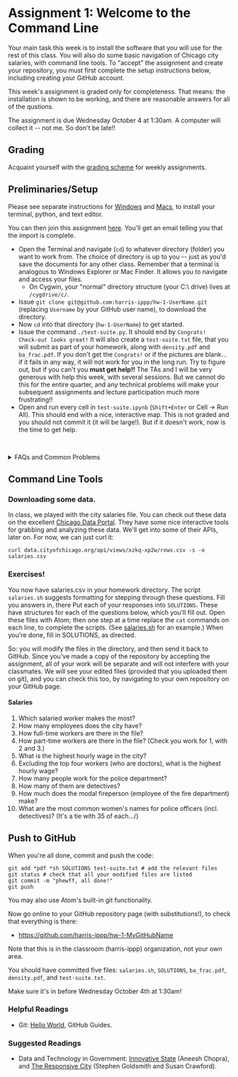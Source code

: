 # Assignment 1: Welcome to the Command Line   

Your main task this week is to install the software that you will use for the rest of this class.
You will also do some basic navigation of Chicago city salaries, with command line tools.
To "accept" the assignment and create your repository,
  you must first complete the setup instructions below,
  including creating your GitHub account.

This week's assignment is graded only for completeness.
That means: the installation is shown to be working,
  and there are reasonable answers for all of the qustions.

The assignment is due Wednesday October 4 at 1:30am.
A computer will collect it -- not me.  So don't be late!!

## Grading

Acquaint yourself with the [grading scheme](https://harris-ippp.github.io/#weekly-assignments-70) for weekly assignments.

## Preliminaries/Setup

Please see separate instructions for [Windows](windows_install_instructions.md) and [Macs](mac_install_instructions.md),
  to install your terminal, python, and text editor.

You can then join this assignment [here](https://classroom.github.com/assignment-invitations/8cfa1521ab98e0dfb7341771721f793b).  You'll get an email telling you that the import is complete.
* Open the Terminal and navigate (`cd`) to whatever directory (folder) you want to work from.
  The choice of directory is up to you -- just as you'd save the documents for any other class.
  Remember that a terminal is analogous to Windows Explorer or Mac Finder.  It allows you to navigate and access your files.
  * On Cygwin, your "normal" directory structure (your C:\ drive) lives at `/cygdrive/c/`.
* Issue ```git clone git@github.com:harris-ippp/hw-1-UserName.git``` (replacing `Username` by your GitHub user name), to download the directory.
* Now `cd` into that directory (`hw-1-UserName`) to get started.
* Issue the command `./test-suite.py`.  It should end by `Congrats!  Check-out looks great!` 
  It will also create a `test-suite.txt` file, that you will submit as part of your homework, 
    along with `density.pdf` and `ba_frac.pdf`.
  If you don't get the `Congrats!` or if the pictures are blank...
    if it fails in any way, it will not work for you in the long run.
  Try to figure out, but if you can't you **must get help!!** 
  The TAs and I will be very generous with help this week, with several sessions.
  But we cannot do this for the entire quarter,
    and any technical problems will make your subsequent assignments and lecture participation much more frustrating!!
* Open and run every cell in `test-suite.ipynb` (`Shift+Enter` or Cell → Run All).  This should end with a nice, interactive map.  This is not graded and you should not commit it (it will be large!).  But if it doesn't work, now is the time to get help.

&nbsp;<details><summary>FAQs and Common Problems</summary>
* We'll see what questions we get...
</details>


## Command Line Tools

### Downloading some data.

In class, we played with the city salaries file. 
You can check out these data on the excellent [Chicago Data Portal](https://data.cityofchicago.org/Administration-Finance/Current-Employee-Names-Salaries-and-Position-Title/xzkq-xp2w).
They have some nice interactive tools for grabbing and analyzing these data.
We'll get into some of their APIs, later on.
For now, we can just curl it:

```
curl data.cityofchicago.org/api/views/xzkq-xp2w/rows.csv -s -o salaries.csv
```

### Exercises!

You now have salaries.csv in your homework directory.
The script `salaries.sh` suggests formatting for stepping through these questions.
Fill you answers in, there
Put each of your responses into `SOLUTIONS`.
These have structures for each of the questions below, which you'll fill out.  Open these files with Atom; then one step at a time replace the `cat` commands on each line, to complete the scripts.  (See [salaries.sh](https://github.com/harris-ippp/01-welcome/blob/master/salaries.sh) for an example.)  When you're done, fill in SOLUTIONS, as directed. 

So: you will modify the files in the directory, and then send it back to GitHub.  Since you've made a copy of the repository by accepting the assignment, all of your work will be separate and will not interfere with your classmates.  We will see your edited files (provided that you uploaded them on git), and you can check this too, by navigating to your own repository on your GitHub page. 

#### Salaries

1. Which salaried worker makes the most?
2. How many employees does the city have?
3. How full-time workers are there in the file?
4. How part-time workers are there in the file?  (Check you work for 1, with 2 and 3.)
5. What is the highest hourly wage in the city?
6. Excluding the top four workers (who are doctors), what is the highest hourly wage?
7. How many people work for the police department?
8. How many of them are detectives?
9. How much does the modal fireperson (employee of the fire department) make?
10. What are the most common women's names for police officers (incl. detectives)?  (It's a tie with 35 of each.../)

## Push to GitHub

When you're all done, commit and push the code:
```
git add *pdf *sh SOLUTIONS test-suite.txt # add the relevant files
git status # check that all your modified files are listed
git commit -m "phewff, all done!"
git push
```
You may also use Atom's built-in git functionality.

Now go online to your GitHub repository page (with substitutions!), to check that everything is there:

* https://github.com/harris-ippp/hw-1-MyGitHubName

Note that this is in the classroom (harris-ippp) organization, not your own area.

You should have committed five files: `salaries.sh`, `SOLUTIONS`, `ba_frac.pdf`, `density.pdf`, and `test-suite.txt`.

Make sure it's in before Wednesday October 4th at 1:30am!


### Helpful Readings
* Git: [Hello World](https://guides.github.com/activities/hello-world/), GitHub Guides.

### Suggested Readings
* Data and Technology in Government: [Innovative State](https://smile.amazon.com/Innovative-State-Aneesh-Chopra/dp/0802121349/) (Aneesh Chopra), and [The Responsive City](https://smile.amazon.com/Responsive-City-Communities-Data-Smart-Governance-ebook/dp/B00MQTIA3M/) (Stephen Goldsmith and Susan Crawford).



